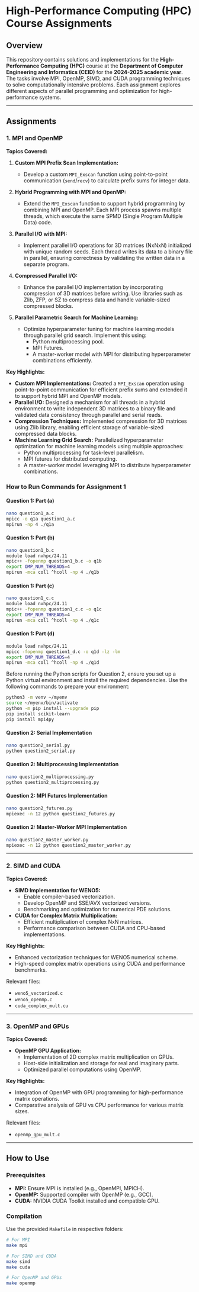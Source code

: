 # High-Performance Computing (HPC) Course Assignments

## Overview

This repository contains solutions and implementations for the **High-Performance Computing (HPC)** course at the **Department of Computer Engineering and Informatics (CEID)** for the **2024-2025 academic year**. The tasks involve MPI, OpenMP, SIMD, and CUDA programming techniques to solve computationally intensive problems. Each assignment explores different aspects of parallel programming and optimization for high-performance systems.

---

## Assignments

### 1. MPI and OpenMP

**Topics Covered:**

1. **Custom MPI Prefix Scan Implementation:**
   - Develop a custom `MPI_Exscan` function using point-to-point communication (`send`/`recv`) to calculate prefix sums for integer data.

2. **Hybrid Programming with MPI and OpenMP:**
   - Extend the `MPI_Exscan` function to support hybrid programming by combining MPI and OpenMP. Each MPI process spawns multiple threads, which execute the same SPMD (Single Program Multiple Data) code.

3. **Parallel I/O with MPI:**
   - Implement parallel I/O operations for 3D matrices (NxNxN) initialized with unique random seeds. Each thread writes its data to a binary file in parallel, ensuring correctness by validating the written data in a separate program.

4. **Compressed Parallel I/O:**
   - Enhance the parallel I/O implementation by incorporating compression of 3D matrices before writing. Use libraries such as Zlib, ZFP, or SZ to compress data and handle variable-sized compressed blocks.

5. **Parallel Parametric Search for Machine Learning:**
   - Optimize hyperparameter tuning for machine learning models through parallel grid search. Implement this using:
     - Python multiprocessing pool.
     - MPI Futures.
     - A master-worker model with MPI for distributing hyperparameter combinations efficiently.


**Key Highlights:**
- **Custom MPI Implementations:** Created a `MPI_Exscan` operation using point-to-point communication for efficient prefix sums and extended it to support hybrid MPI and OpenMP models.
- **Parallel I/O:** Designed a mechanism for all threads in a hybrid environment to write independent 3D matrices to a binary file and validated data consistency through parallel and serial reads.
- **Compression Techniques:** Implemented compression for 3D matrices using Zlib library, enabling efficient storage of variable-sized compressed data blocks.
- **Machine Learning Grid Search:** Parallelized hyperparameter optimization for machine learning models using multiple approaches:
  - Python multiprocessing for task-level parallelism.
  - MPI futures for distributed computing.
  - A master-worker model leveraging MPI to distribute hyperparameter combinations.

### How to Run Commands for Assignment 1

#### Question 1: Part (a)
```bash
nano question1_a.c
mpicc -o q1a question1_a.c
mpirun -np 4 ./q1a
```

#### Question 1: Part (b)
```bash
nano question1_b.c
module load nvhpc/24.11
mpic++ -fopenmp question1_b.c -o q1b
export OMP_NUM_THREADS=4
mpirun -mca coll ^hcoll -np 4 ./q1b
```

#### Question 1: Part (c)
```bash
nano question1_c.c
module load nvhpc/24.11
mpic++ -fopenmp question1_c.c -o q1c
export OMP_NUM_THREADS=4
mpirun -mca coll ^hcoll -np 4 ./q1c
```

#### Question 1: Part (d)
```bash
module load nvhpc/24.11
mpicc -fopenmp question1_d.c -o q1d -lz -lm
export OMP_NUM_THREADS=4
mpirun -mca coll ^hcoll -np 4 ./q1d
```

Before running the Python scripts for Question 2, ensure you set up a Python virtual environment and install the required dependencies. Use the following commands to prepare your environment:

```bash
python3 -m venv ~/myenv
source ~/myenv/bin/activate
python -m pip install --upgrade pip
pip install scikit-learn
pip install mpi4py
```

#### Question 2: Serial Implementation
```bash
nano question2_serial.py
python question2_serial.py
```

#### Question 2: Multiprocessing Implementation
```bash
nano question2_multiprocessing.py
python question2_multiprocessing.py
```

#### Question 2: MPI Futures Implementation
```bash
nano question2_futures.py
mpiexec -n 12 python question2_futures.py
```

#### Question 2: Master-Worker MPI Implementation
```bash
nano question2_master_worker.py
mpiexec -n 12 python question2_master_worker.py
```

---

### 2. SIMD and CUDA
**Topics Covered:**
- **SIMD Implementation for WENO5:**
  - Enable compiler-based vectorization.
  - Develop OpenMP and SSE/AVX vectorized versions.
  - Benchmarking and optimization for numerical PDE solutions.
- **CUDA for Complex Matrix Multiplication:**
  - Efficient multiplication of complex NxN matrices.
  - Performance comparison between CUDA and CPU-based implementations.

**Key Highlights:**
- Enhanced vectorization techniques for WENO5 numerical scheme.
- High-speed complex matrix operations using CUDA and performance benchmarks.

Relevant files:
- `weno5_vectorized.c`
- `weno5_openmp.c`
- `cuda_complex_mult.cu`

---

### 3. OpenMP and GPUs
**Topics Covered:**
- **OpenMP GPU Application:**
  - Implementation of 2D complex matrix multiplication on GPUs.
  - Host-side initialization and storage for real and imaginary parts.
  - Optimized parallel computations using OpenMP.

**Key Highlights:**
- Integration of OpenMP with GPU programming for high-performance matrix operations.
- Comparative analysis of GPU vs CPU performance for various matrix sizes.

Relevant files:
- `openmp_gpu_mult.c`

---

## How to Use

### Prerequisites
- **MPI:** Ensure MPI is installed (e.g., OpenMPI, MPICH).
- **OpenMP:** Supported compiler with OpenMP (e.g., GCC).
- **CUDA:** NVIDIA CUDA Toolkit installed and compatible GPU.

### Compilation
Use the provided `Makefile` in respective folders:
```bash
# For MPI
make mpi

# For SIMD and CUDA
make simd
make cuda

# For OpenMP and GPUs
make openmp
